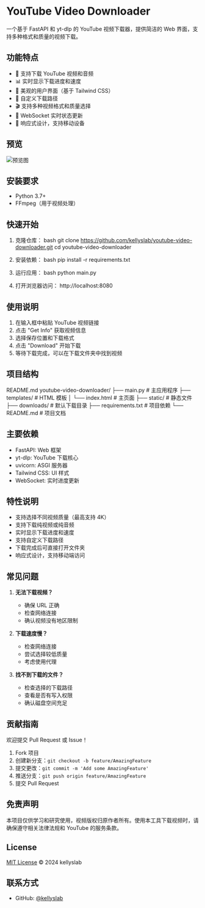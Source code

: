 # YouTube Video Downloader

一个基于 FastAPI 和 yt-dlp 的 YouTube 视频下载器，提供简洁的 Web 界面，支持多种格式和质量的视频下载。

## 功能特点

- 🎯 支持下载 YouTube 视频和音频
- 📊 实时显示下载进度和速度
- 🎨 美观的用户界面（基于 Tailwind CSS）
- 💾 自定义下载路径
- 🎬 支持多种视频格式和质量选择
- 🔄 WebSocket 实时状态更新
- 📱 响应式设计，支持移动设备

## 预览

![预览图](preview.png)

## 安装要求

- Python 3.7+
- FFmpeg（用于视频处理）

## 快速开始

1. 克隆仓库：
bash
git clone https://github.com/kellyslab/youtube-video-downloader.git
cd youtube-video-downloader

2. 安装依赖：
bash
pip install -r requirements.txt
3. 运行应用：
bash
python main.py
4. 打开浏览器访问：
http://localhost:8080

## 使用说明

1. 在输入框中粘贴 YouTube 视频链接
2. 点击 "Get Info" 获取视频信息
3. 选择保存位置和下载格式
4. 点击 "Download" 开始下载
5. 等待下载完成，可以在下载文件夹中找到视频

## 项目结构
README.md
youtube-video-downloader/
├── main.py # 主应用程序
├── templates/ # HTML 模板
│ └── index.html # 主页面
├── static/ # 静态文件
├── downloads/ # 默认下载目录
├── requirements.txt # 项目依赖
└── README.md # 项目文档

## 主要依赖

- FastAPI: Web 框架
- yt-dlp: YouTube 下载核心
- uvicorn: ASGI 服务器
- Tailwind CSS: UI 样式
- WebSocket: 实时进度更新

## 特性说明

- 支持选择不同视频质量（最高支持 4K）
- 支持下载纯视频或纯音频
- 实时显示下载进度和速度
- 支持自定义下载路径
- 下载完成后可直接打开文件夹
- 响应式设计，支持移动端访问

## 常见问题

1. **无法下载视频？**
   - 确保 URL 正确
   - 检查网络连接
   - 确认视频没有地区限制

2. **下载速度慢？**
   - 检查网络连接
   - 尝试选择较低质量
   - 考虑使用代理

3. **找不到下载的文件？**
   - 检查选择的下载路径
   - 查看是否有写入权限
   - 确认磁盘空间充足

## 贡献指南

欢迎提交 Pull Request 或 Issue！

1. Fork 项目
2. 创建新分支：`git checkout -b feature/AmazingFeature`
3. 提交更改：`git commit -m 'Add some AmazingFeature'`
4. 推送分支：`git push origin feature/AmazingFeature`
5. 提交 Pull Request

## 免责声明

本项目仅供学习和研究使用，视频版权归原作者所有。使用本工具下载视频时，请确保遵守相关法律法规和 YouTube 的服务条款。

## License

[MIT License](LICENSE) © 2024 kellyslab

## 联系方式

- GitHub: [@kellyslab](https://github.com/kellyslab)